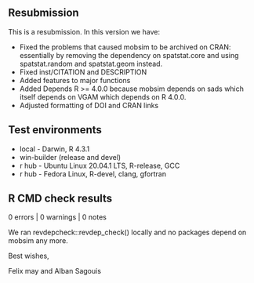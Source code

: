 ## Resubmission

This is a resubmission. In this version we have:

* Fixed the problems that caused mobsim to be archived on CRAN: essentially by
removing the dependency on spatstat.core and using spatstat.random and 
spatstat.geom instead.
* Fixed inst/CITATION and DESCRIPTION
* Added features to major functions
* Added Depends R >= 4.0.0 because mobsim depends on sads which itself depends on VGAM which depends on R 4.0.0.
* Adjusted formatting of DOI and CRAN links

## Test environments

* local - Darwin, R 4.3.1
* win-builder (release and devel)
* r hub - Ubuntu Linux 20.04.1 LTS, R-release, GCC
* r hub - Fedora Linux, R-devel, clang, gfortran

## R CMD check results

0 errors | 0 warnings | 0 notes

We ran revdepcheck::revdep_check() locally and no packages depend on mobsim
any more.

Best wishes,

Felix may and Alban Sagouis
